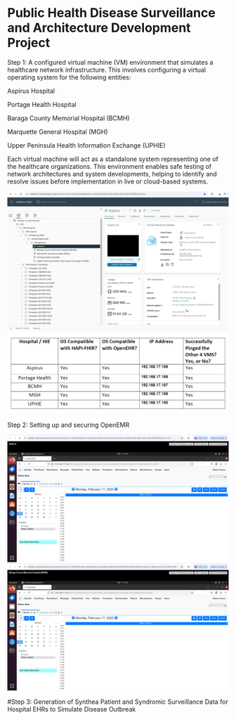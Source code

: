 # Public Health Disease Surveillance and Architecture Development Project
Step 1: A configured virtual machine (VM) environment that simulates a healthcare network infrastructure. This involves configuring a virtual operating system for the following entities:

Aspirus Hospital

Portage Health Hospital

Baraga County Memorial Hospital (BCMH)

Marquette General Hospital (MGH)

Upper Peninsula Health Information Exchange (UPHIE)

Each virtual machine will act as a standalone system representing one of the healthcare organizations. This environment enables safe testing of network architectures and system developments, helping to identify and resolve issues before implementation in live or cloud-based systems.

![](https://github.com/Gideono29/PHI/blob/8add8ec8ff4edaf039cef3dd80f24f47dfa149fb/step1_screenshot%20of%20VMs.png)
![step1_screenshot](https://github.com/Gideono29/PHI/blob/43285950fcfff7be8eb7659a64b1656236d95e02/step1_screenshot.png)

Step 2: Setting up and securing OpenEMR



![train_test_accuracy.png](https://github.com/Gideono29/PHI/blob/36c6012c97788052c89815750f7815a7ba0e477c/Aspirus.png)
![train_test_accuracy.png](https://github.com/Gideono29/PHI/blob/18e4efd9a7fa74bc9c7d132efe0ed592c812fca7/Baraga.png)


#Step 3: Generation of Synthea Patient and Syndromic Surveillance Data for Hospital EHRs to Simulate Disease Outbreak
